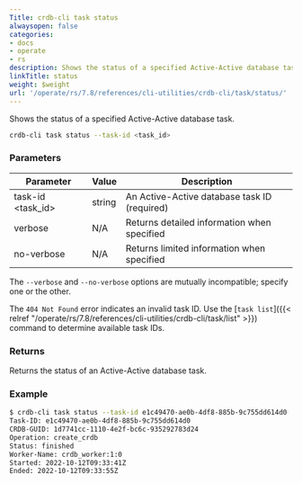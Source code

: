 ```yaml
---
Title: crdb-cli task status
alwaysopen: false
categories:
- docs
- operate
- rs
description: Shows the status of a specified Active-Active database task.
linkTitle: status
weight: $weight
url: '/operate/rs/7.8/references/cli-utilities/crdb-cli/task/status/'
---
```


Shows the status of a specified Active-Active database task.

```sh
crdb-cli task status --task-id <task_id>
```

### Parameters

| Parameter           | Value  | Description                         |
|---------------------|--------|-------------------------------------|
| task-id \<task_id\>  | string | An Active-Active database task ID (required) |
| verbose              | N/A    | Returns detailed information when specified |
| no-verbose           | N/A    | Returns limited information when specified |

The `--verbose` and `--no-verbose` options are mutually incompatible; specify one or the other.

The `404 Not Found` error indicates an invalid task ID.  Use the [`task list`]({{< relref "/operate/rs/7.8/references/cli-utilities/crdb-cli/task/list" >}}) command to determine available task IDs.

### Returns

Returns the status of an Active-Active database task.

### Example

```sh
$ crdb-cli task status --task-id e1c49470-ae0b-4df8-885b-9c755dd614d0
Task-ID: e1c49470-ae0b-4df8-885b-9c755dd614d0
CRDB-GUID: 1d7741cc-1110-4e2f-bc6c-935292783d24
Operation: create_crdb
Status: finished
Worker-Name: crdb_worker:1:0
Started: 2022-10-12T09:33:41Z
Ended: 2022-10-12T09:33:55Z
```
